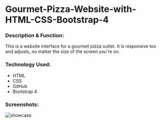 # Gourmet-Pizza-Website-with-HTML-CSS-Bootstrap-4

<h3>Description & Function:</h3>
This is a website interface for a gourmet pizza outlet. It is responsive too and adjusts, no matter the size of the screen you're on.

<h3>Technology Used:</h3>

- HTML
- CSS
- GitHub
- Bootstrap 4

<h3>Screenshots:</h3>

![showcase](https://user-images.githubusercontent.com/40691059/74457757-ffa8e900-4e88-11ea-92a1-73d3bf73983b.PNG)


